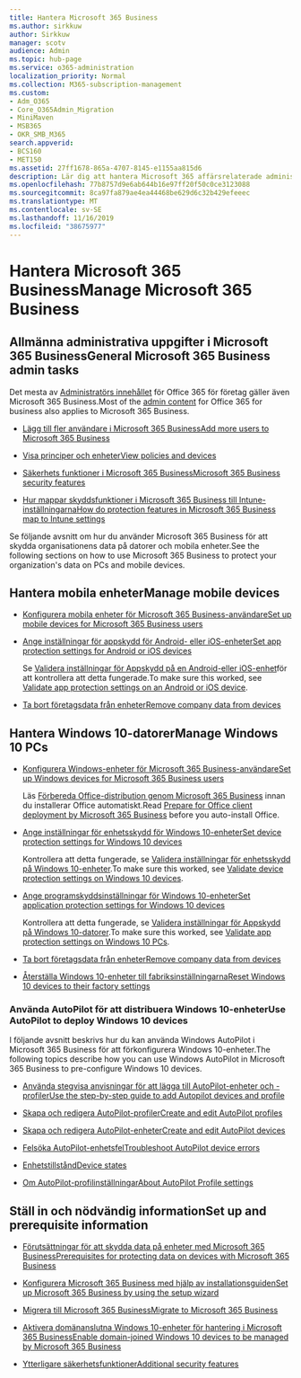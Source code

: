```yaml
---
title: Hantera Microsoft 365 Business
ms.author: sirkkuw
author: Sirkkuw
manager: scotv
audience: Admin
ms.topic: hub-page
ms.service: o365-administration
localization_priority: Normal
ms.collection: M365-subscription-management
ms.custom:
- Adm_O365
- Core_O365Admin_Migration
- MiniMaven
- MSB365
- OKR_SMB_M365
search.appverid:
- BCS160
- MET150
ms.assetid: 27ff1678-865a-4707-8145-e1155aa815d6
description: Lär dig att hantera Microsoft 365 affärsrelaterade administratörsuppgifter, mobila enheter, Windows 10-datorer och många sådana uppgifter.
ms.openlocfilehash: 77b8757d9e6ab644b16e97ff20f50c0ce3123088
ms.sourcegitcommit: 8ca97fa879ae4ea44468be629d6c32b429efeeec
ms.translationtype: MT
ms.contentlocale: sv-SE
ms.lasthandoff: 11/16/2019
ms.locfileid: "38675977"
---
```

# <a name="manage-microsoft-365-business"></a><span data-ttu-id="7bb21-103">Hantera Microsoft 365 Business</span><span class="sxs-lookup"><span data-stu-id="7bb21-103">Manage Microsoft 365 Business</span></span>

## <a name="general-microsoft-365-business-admin-tasks"></a><span data-ttu-id="7bb21-104">Allmänna administrativa uppgifter i Microsoft 365 Business</span><span class="sxs-lookup"><span data-stu-id="7bb21-104">General Microsoft 365 Business admin tasks</span></span>

<span data-ttu-id="7bb21-105">Det mesta av [Administratörs innehållet](https://docs.microsoft.com/office365/admin/admin-home) för Office 365 för företag gäller även Microsoft 365 Business.</span><span class="sxs-lookup"><span data-stu-id="7bb21-105">Most of the [admin content](https://docs.microsoft.com/office365/admin/admin-home) for Office 365 for business also applies to Microsoft 365 Business.</span></span>

- [<span data-ttu-id="7bb21-106">Lägg till fler användare i Microsoft 365 Business</span><span class="sxs-lookup"><span data-stu-id="7bb21-106">Add more users to Microsoft 365 Business</span></span>](add-users-m365b.md)
    
- [<span data-ttu-id="7bb21-107">Visa principer och enheter</span><span class="sxs-lookup"><span data-stu-id="7bb21-107">View policies and devices</span></span>](view-policies-and-devices.md)
    
- [<span data-ttu-id="7bb21-108">Säkerhets funktioner i Microsoft 365 Business</span><span class="sxs-lookup"><span data-stu-id="7bb21-108">Microsoft 365 Business security features</span></span>](security-features.md)
    
- [<span data-ttu-id="7bb21-109">Hur mappar skyddsfunktioner i Microsoft 365 Business till Intune-inställningarna</span><span class="sxs-lookup"><span data-stu-id="7bb21-109">How do protection features in Microsoft 365 Business map to Intune settings</span></span>](map-protection-features-to-intune-settings.md)
    
<span data-ttu-id="7bb21-110">Se följande avsnitt om hur du använder Microsoft 365 Business för att skydda organisationens data på datorer och mobila enheter.</span><span class="sxs-lookup"><span data-stu-id="7bb21-110">See the following sections on how to use Microsoft 365 Business to protect your organization's data on PCs and mobile devices.</span></span>
  
## <a name="manage-mobile-devices"></a><span data-ttu-id="7bb21-111">Hantera mobila enheter</span><span class="sxs-lookup"><span data-stu-id="7bb21-111">Manage mobile devices</span></span>

- [<span data-ttu-id="7bb21-112">Konfigurera mobila enheter för Microsoft 365 Business-användare</span><span class="sxs-lookup"><span data-stu-id="7bb21-112">Set up mobile devices for Microsoft 365 Business users</span></span>](set-up-mobile-devices.md)
    
- [<span data-ttu-id="7bb21-113">Ange inställningar för appskydd för Android- eller iOS-enheter</span><span class="sxs-lookup"><span data-stu-id="7bb21-113">Set app protection settings for Android or iOS devices</span></span>](app-protection-settings-for-android-and-ios.md)
    
    <span data-ttu-id="7bb21-114">Se [Validera inställningar för Appskydd på en Android-eller iOS-enhet](validate-settings-on-android-or-ios.md)för att kontrollera att detta fungerade.</span><span class="sxs-lookup"><span data-stu-id="7bb21-114">To make sure this worked, see [Validate app protection settings on an Android or iOS device](validate-settings-on-android-or-ios.md).</span></span> 
    
- [<span data-ttu-id="7bb21-115">Ta bort företagsdata från enheter</span><span class="sxs-lookup"><span data-stu-id="7bb21-115">Remove company data from devices</span></span>](remove-company-data.md)
    
## <a name="manage-windows-10-pcs"></a><span data-ttu-id="7bb21-116">Hantera Windows 10-datorer</span><span class="sxs-lookup"><span data-stu-id="7bb21-116">Manage Windows 10 PCs</span></span>

- [<span data-ttu-id="7bb21-117">Konfigurera Windows-enheter för Microsoft 365 Business-användare</span><span class="sxs-lookup"><span data-stu-id="7bb21-117">Set up Windows devices for Microsoft 365 Business users</span></span>](set-up-windows-devices.md)

    <span data-ttu-id="7bb21-118">Läs [Förbereda Office-distribution genom Microsoft 365 Business](prepare-for-office-client-deployment.md) innan du installerar Office automatiskt.</span><span class="sxs-lookup"><span data-stu-id="7bb21-118">Read [Prepare for Office client deployment by Microsoft 365 Business](prepare-for-office-client-deployment.md) before you auto-install Office.</span></span> 
    
- [<span data-ttu-id="7bb21-119">Ange inställningar för enhetsskydd för Windows 10-enheter</span><span class="sxs-lookup"><span data-stu-id="7bb21-119">Set device protection settings for Windows 10 devices</span></span>](protection-settings-for-windows-10-pcs.md)
    
    <span data-ttu-id="7bb21-120">Kontrollera att detta fungerade, se [Validera inställningar för enhetsskydd på Windows 10-enheter](validate-settings-on-windows-10-pcs.md).</span><span class="sxs-lookup"><span data-stu-id="7bb21-120">To make sure this worked, see [Validate device protection settings on Windows 10 devices](validate-settings-on-windows-10-pcs.md).</span></span> 
    
- [<span data-ttu-id="7bb21-121">Ange programskyddsinställningar för Windows 10-enheter</span><span class="sxs-lookup"><span data-stu-id="7bb21-121">Set application protection settings for Windows 10 devices</span></span>](protection-settings-for-windows-10-devices.md)
    
    <span data-ttu-id="7bb21-122">Kontrollera att detta fungerade, se [Validera inställningar för Appskydd på Windows 10-datorer](validate-protection-settings-on-windows-10-pcs.md).</span><span class="sxs-lookup"><span data-stu-id="7bb21-122">To make sure this worked, see [Validate app protection settings on Windows 10 PCs](validate-protection-settings-on-windows-10-pcs.md).</span></span> 
    
- [<span data-ttu-id="7bb21-123">Ta bort företagsdata från enheter</span><span class="sxs-lookup"><span data-stu-id="7bb21-123">Remove company data from devices</span></span>](remove-company-data.md)
    
- [<span data-ttu-id="7bb21-124">Återställa Windows 10-enheter till fabriksinställningarna</span><span class="sxs-lookup"><span data-stu-id="7bb21-124">Reset Windows 10 devices to their factory settings</span></span>](reset-devices-to-factory-settings.md)
    
### <a name="use-autopilot-to-deploy-windows-10-devices"></a><span data-ttu-id="7bb21-125">Använda AutoPilot för att distribuera Windows 10-enheter</span><span class="sxs-lookup"><span data-stu-id="7bb21-125">Use AutoPilot to deploy Windows 10 devices</span></span>

<span data-ttu-id="7bb21-126">I följande avsnitt beskrivs hur du kan använda Windows AutoPilot i Microsoft 365 Business för att förkonfigurera Windows 10-enheter.</span><span class="sxs-lookup"><span data-stu-id="7bb21-126">The following topics describe how you can use Windows AutoPilot in Microsoft 365 Business to pre-configure Windows 10 devices.</span></span>
  
- [<span data-ttu-id="7bb21-127">Använda stegvisa anvisningar för att lägga till AutoPilot-enheter och -profiler</span><span class="sxs-lookup"><span data-stu-id="7bb21-127">Use the step-by-step guide to add Autopilot devices and profile</span></span>](add-autopilot-devices-and-profile.md)
    
- [<span data-ttu-id="7bb21-128">Skapa och redigera AutoPilot-profiler</span><span class="sxs-lookup"><span data-stu-id="7bb21-128">Create and edit AutoPilot profiles</span></span>](create-and-edit-autopilot-profiles.md)
    
- [<span data-ttu-id="7bb21-129">Skapa och redigera AutoPilot-enheter</span><span class="sxs-lookup"><span data-stu-id="7bb21-129">Create and edit AutoPilot devices</span></span>](create-and-edit-autopilot-devices.md)
    
- [<span data-ttu-id="7bb21-130">Felsöka AutoPilot-enhetsfel</span><span class="sxs-lookup"><span data-stu-id="7bb21-130">Troubleshoot AutoPilot device errors</span></span>](troubleshoot-autopilot-errors.md)
    
- [<span data-ttu-id="7bb21-131">Enhetstillstånd</span><span class="sxs-lookup"><span data-stu-id="7bb21-131">Device states</span></span>](device-states.md)
    
- [<span data-ttu-id="7bb21-132">Om AutoPilot-profilinställningar</span><span class="sxs-lookup"><span data-stu-id="7bb21-132">About AutoPilot Profile settings</span></span>](autopilot-profile-settings.md)
    
## <a name="set-up-and-prerequisite-information"></a><span data-ttu-id="7bb21-133">Ställ in och nödvändig information</span><span class="sxs-lookup"><span data-stu-id="7bb21-133">Set up and prerequisite information</span></span>

- [<span data-ttu-id="7bb21-134">Förutsättningar för att skydda data på enheter med Microsoft 365 Business</span><span class="sxs-lookup"><span data-stu-id="7bb21-134">Prerequisites for protecting data on devices with Microsoft 365 Business</span></span>](pre-requisites-for-data-protection.md)
    
- [<span data-ttu-id="7bb21-135">Konfigurera Microsoft 365 Business med hjälp av installationsguiden</span><span class="sxs-lookup"><span data-stu-id="7bb21-135">Set up Microsoft 365 Business by using the setup wizard</span></span>](set-up.md)
    
- [<span data-ttu-id="7bb21-136">Migrera till Microsoft 365 Business</span><span class="sxs-lookup"><span data-stu-id="7bb21-136">Migrate to Microsoft 365 Business</span></span>](migrate-to-microsoft-365-business.md)
    
- [<span data-ttu-id="7bb21-137">Aktivera domänanslutna Windows 10-enheter för hantering i Microsoft 365 Business</span><span class="sxs-lookup"><span data-stu-id="7bb21-137">Enable domain-joined Windows 10 devices to be managed by Microsoft 365 Business</span></span>](manage-windows-devices.md)
    
- [<span data-ttu-id="7bb21-138">Ytterligare säkerhetsfunktioner</span><span class="sxs-lookup"><span data-stu-id="7bb21-138">Additional security features</span></span>](security-features.md#additional-security-features)
